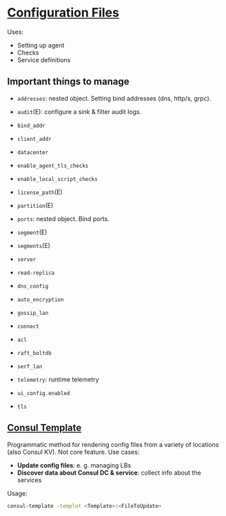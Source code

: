 # [Configuration Files](https://www.consul.io/docs/agent/config/config-files)
Uses:
- Setting up agent
- Checks
- Service definitions

## Important things to manage
- `addresses`: nested object. Setting bind addresses (dns, http/s, grpc).
- `audit`(E): configure a sink & filter audit logs.
- `bind_addr`
- `client_addr`
- `datacenter`
- `enable_agent_tls_checks`
-  `enable_local_script_checks`
- `license_path`(E)
- `partition`(E)
- `ports`: nested object. Bind ports.
- `segment`(E)
- `segments`(E)
- `server`
- `read-replica`

- `dns_config`
- `auto_encryption`
- `gossip_lan`
- `connect`
- `acl`
- `raft_boltdb`
- `serf_lan`
- `telemetry`: runtime telemetry
- `ui_config.enabled`
- `tls`

## [Consul Template](https://github.com/hashicorp/consul-template/blob/main/docs/templating-language.md)
Programmatic method for rendering config files from a variety of locations (also 
Consul KV). Not core feature. Use cases:
- **Update config files**: e. g. managing LBs
- **Discover data about Consul DC & service**: collect info about the services

Usage:
```sh
consul-template -templat <Template>:<FileToUpdate>
